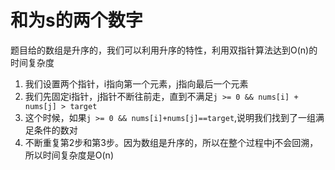 # 和为s的两个数字
题目给的数组是升序的，我们可以利用升序的特性，利用双指针算法达到O(n)的时间复杂度
1. 我们设置两个指针，i指向第一个元素，j指向最后一个元素
2. 我们先固定i指针，j指针不断往前走，直到不满足`j >= 0 && nums[i] + nums[j] > target`
3. 这个时候，如果`j >= 0 && nums[i]+nums[j]==target`,说明我们找到了一组满足条件的数对
4. 不断重复第2步和第3步。因为数组是升序的，所以在整个过程中j不会回溯，所以时间复杂度是O(n)

